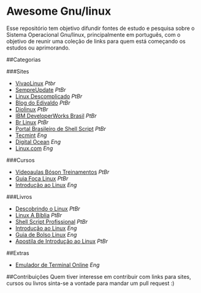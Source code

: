 # Awesome Gnu/linux
Esse repositório tem objetivo difundir fontes de estudo e pesquisa sobre o Sistema Operacional Gnu/linux, principalmente 
em português, com o objetivo de reunir uma coleção de links para quem está começando os estudos ou aprimorando. 

##Categorias


###Sites 
* [VivaoLinux](https://www.vivaolinux.com.br/)                             *Ptbr*
* [SempreUpdate](http://www.sempreupdate.com.br/)                          *PtBr*
* [Linux Descomplicado](http://www.linuxdescomplicado.com.br/)             *PtBr*
* [Blog do Edivaldo](http://www.edivaldobrito.com.br/)                     *PtBr*
* [Diolinux](http://www.diolinux.com.br/)                                  *PtBr*
* [IBM DeveloperWorks Brasil](http://www.ibm.com/developerworks/br/linux/) *PtBr*
* [Br Linux](http://br-linux.org/)                                         *PtBr*
* [Portal Brasileiro de Shell Script](http://aurelio.net/shell/)           *PtBr*
* [Tecmint](http://www.tecmint.com/)                                       *Eng*
* [Digital Ocean](https://www.digitalocean.com/community/tutorials)        *Eng*
* [Linux.com](https://www.linux.com/tutorials)                             *Eng* <br />

###Cursos
* [Videoaulas Bóson Treinamentos](https://www.youtube.com/watch?v=u16ZDPcf8Rc&list=PLucm8g_ezqNp92MmkF9p_cj4yhT-fCTl7) *PtBr*
* [Guia Foca Linux](http://www.guiafoca.org/) *PtBr*<br />
* [Introdução ao Linux](https://www.edx.org/course/introduction-linux-linuxfoundationx-lfs101x-0) *Eng*

###Livros
* [Descobrindo o Linux](http://novatec.com.br/livros/linux3/) *PtBr*
* [Linux A Bíblia](https://www.amazon.com.br/Linux-B%C3%ADblia-Abrangente-Definitivo-Sobre-ebook/dp/B00OP04N8G) *PtBr*
* [Shell Script Profissional](https://www.amazon.com.br/Script-Profissional-Aurelio-Marinho-Jargas/dp/8575221523/ref=sr_1_11?s=books&ie=UTF8&qid=1476044455&sr=1-11&keywords=linux) *PtBr*
* [Introdução ao Linux](http://tldp.org/LDP/intro-linux/html/index.html) *Eng*
* [Guia de Bolso Linux](http://tldp.org/LDP/Pocket-Linux-Guide/html/index.html) *Eng* 
* [Apostila de Introdução ao Linux](http://br-linux.org/tutoriais/apostila_linux.sxw.pdf) *PtBr* <br />

##Extras
* [Emulador de Terminal Online](https://www.tutorialspoint.com/unix_terminal_online.php) *Eng* <br />

##Contribuições
Quem tiver interesse em contribuir com links para sites, cursos ou livros sinta-se a vontade para mandar um pull request :)
